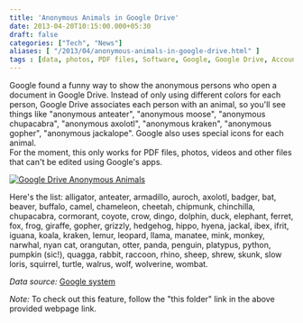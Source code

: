 ```yaml
---
title: 'Anonymous Animals in Google Drive'
date: 2013-04-20T10:15:00.000+05:30
draft: false
categories: ["Tech", "News"]
aliases: [ "/2013/04/anonymous-animals-in-google-drive.html" ]
tags : [data, photos, PDF files, Software, Google, Google Drive, Accounts, videos]
---
```


  
  

Google found a funny way to show the anonymous persons who open a document in Google Drive. Instead of only using different colors for each person, Google Drive associates each person with an animal, so you'll see things like "anonymous anteater", "anonymous moose", "anonymous chupacabra", "anonymous axolotl", "anonymous kraken", "anonymous gopher", "anonymous jackalope". Google also uses special icons for each animal.  
For the moment, this only works for PDF files, photos, videos and other files that can't be edited using Google's apps.

[![Google Drive Anonymous Animals](https://1.bp.blogspot.com/-HDKNYz88524/UXIbbYNtZCI/AAAAAAAAA-M/qUlVO7nasF0/s1600/google-docs-animal-viewers-2.png "Anonymous Animals")](https://1.bp.blogspot.com/-HDKNYz88524/UXIbbYNtZCI/AAAAAAAAA-M/qUlVO7nasF0/s1600/google-docs-animal-viewers-2.png)

  

Here's the list: alligator, anteater, armadillo, auroch, axolotl, badger, bat, beaver, buffalo, camel, chameleon, cheetah, chipmunk, chinchilla, chupacabra, cormorant, coyote, crow, dingo, dolphin, duck, elephant, ferret, fox, frog, giraffe, gopher, grizzly, hedgehog, hippo, hyena, jackal, ibex, ifrit, iguana, koala, kraken, lemur, leopard, llama, manatee, mink, monkey, narwhal, nyan cat, orangutan, otter, panda, penguin, platypus, python, pumpkin (sic!), quagga, rabbit, raccoon, rhino, sheep, shrew, skunk, slow loris, squirrel, turtle, walrus, wolf, wolverine, wombat.

  

_Data source:_ [Google system](https://googlesystem.blogspot.in/2013/04/anonymous-animals-in-google-drive.html)

  

_Note:_ To check out this feature, follow the "this folder" link in the above provided webpage link.